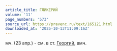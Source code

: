 ```yaml
---
article_title: ГЛИКЕРИЙ
volume: '11'
page_numbers: '573'
source_url: https://pravenc.ru/text/165121.html
downloaded_at: '2025-10-13T11:09:16Z'
---
```


мч. (23 апр.) - см. в ст. [Георгий](https://pravenc.ru/text/Георгий.html), вмч.
